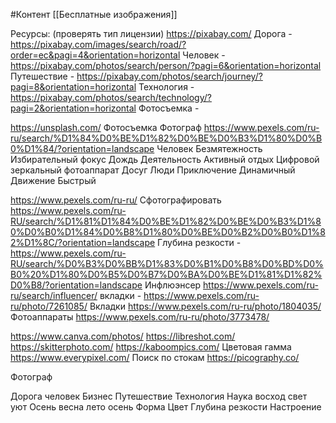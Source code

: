 #Контент 
[[Бесплатные изображения]]

Ресурсы: (проверять тип лицензии)
https://pixabay.com/
Дорога - https://pixabay.com/images/search/road/?order=ec&pagi=4&orientation=horizontal
Человек - https://pixabay.com/photos/search/person/?pagi=6&orientation=horizontal
Путешествие - https://pixabay.com/photos/search/journey/?pagi=8&orientation=horizontal
Технология - https://pixabay.com/photos/search/technology/?pagi=2&orientation=horizontal
Фотосъемка - 

https://unsplash.com/
Фотосъемка
Фотограф https://www.pexels.com/ru-ru/search/%D1%84%D0%BE%D1%82%D0%BE%D0%B3%D1%80%D0%B0%D1%84/?orientation=landscape
Человек
Безмятежность
Избирательный фокус
Дождь
Деятельность
Активный отдых
Цифровой зеркальный фотоаппарат
Досуг
Люди
Приключение
Динамичный
Движение
Быстрый

https://www.pexels.com/ru-ru/
Сфотографировать https://www.pexels.com/ru-RU/search/%D1%81%D1%84%D0%BE%D1%82%D0%BE%D0%B3%D1%80%D0%B0%D1%84%D0%B8%D1%80%D0%BE%D0%B2%D0%B0%D1%82%D1%8C/?orientation=landscape
Глубина резкости - https://www.pexels.com/ru-RU/search/%D0%B3%D0%BB%D1%83%D0%B1%D0%B8%D0%BD%D0%B0%20%D1%80%D0%B5%D0%B7%D0%BA%D0%BE%D1%81%D1%82%D0%B8/?orientation=landscape
Инфлюэнсер https://www.pexels.com/ru-ru/search/influencer/
вкладки - https://www.pexels.com/ru-ru/photo/7261085/
Вкладки https://www.pexels.com/ru-ru/photo/1804035/
Фотоаппараты https://www.pexels.com/ru-ru/photo/3773478/

https://www.canva.com/photos/
https://libreshot.com/
https://skitterphoto.com/
https://kaboompics.com/   Цветовая гамма
https://www.everypixel.com/  Поиск по стокам
https://picography.co/

Фотограф

Дорога
человек
Бизнес
Путешествие
Технология
Наука
восход
свет
уют
Осень
весна
лето
осень
Форма
Цвет
Глубина резкости
Настроение


